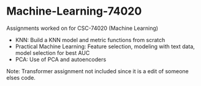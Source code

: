 # Machine-Learning-74020

Assignments worked on for CSC-74020 (Machine Learning)

- KNN: Build a KNN model and metric functions from scratch
- Practical Machine Learning: Feature selection, modeling with text data, model selection for best AUC
- PCA: Use of PCA and autoencoders

Note: Transformer assignment not included since it is a edit of someone elses code. 

